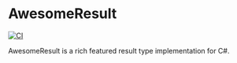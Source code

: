 # AwesomeResult

[![CI](https://github.com/apfohl/AwesomeResult/actions/workflows/ci.yml/badge.svg)](https://github.com/apfohl/AwesomeResult/actions/workflows/ci.yml)

AwesomeResult is a rich featured result type implementation for C#.
